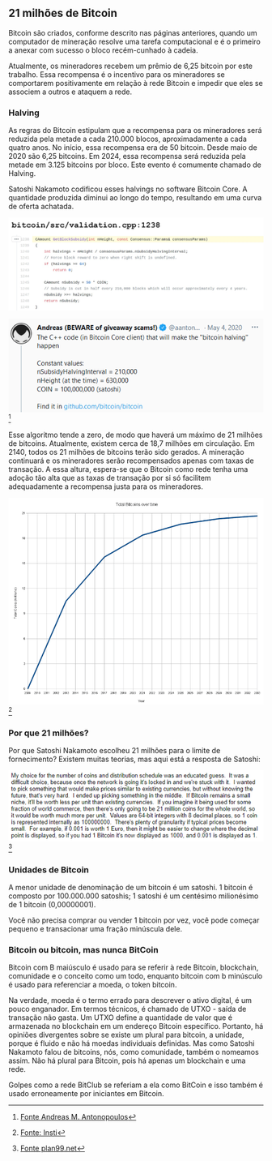 ## 21 milhões de Bitcoin
Bitcoin são criados, conforme descrito nas páginas anteriores, quando um computador de mineração resolve uma tarefa computacional e é o primeiro a anexar com sucesso o bloco recém-cunhado à cadeia.

Atualmente, os mineradores recebem um prêmio de 6,25 bitcoin por este trabalho. Essa recompensa é o incentivo para os mineradores se comportarem positivamente em relação à rede Bitcoin e impedir que eles se associem a outros e ataquem a rede.

### Halving
As regras do Bitcoin estipulam que a recompensa para os mineradores será reduzida pela metade a cada 210.000 blocos, aproximadamente a cada quatro anos. No início, essa recompensa era de 50 bitcoin. Desde maio de 2020 são 6,25 bitcoins. Em 2024, essa recompensa será reduzida pela metade em 3.125 bitcoins por bloco. Este evento é comumente chamado de Halving.

Satoshi Nakamoto codificou esses halvings no software Bitcoin Core. A quantidade produzida diminui ao longo do tempo, resultando em uma curva de oferta achatada.

![Código do intervalo Halving no software Bitcoin Core em C++](resources/_halving-interval.jpg)

![Explicação de Andreas M. Antonopoulos](resources/_aantonop-21-million.png) [^24]

Esse algoritmo tende a zero, de modo que haverá um máximo de 21 milhões de bitcoins. Atualmente, existem cerca de 18,7 milhões em circulação. Em 2140, todos os 21 milhões de bitcoins terão sido gerados. A mineração continuará e os mineradores serão recompensados apenas com taxas de transação. A essa altura, espera-se que o Bitcoin como rede tenha uma adoção tão alta que as taxas de transação por si só facilitem adequadamente a recompensa justa para os mineradores.

![Fornecimento total de bitcoin ao longo do tempo](resources/_Total_bitcoins_over_time.png) [^25]

### Por que 21 milhões?
Por que Satoshi Nakamoto escolheu 21 milhões para o limite de fornecimento? Existem muitas teorias, mas aqui está a resposta de Satoshi:

![Explicação de Satoshi Nakamoto para o limite de fornecimento de 21 milhões](resources/_Why-21-million.png) [^26]


### Unidades de Bitcoin
A menor unidade de denominação de um bitcoin é um satoshi. 1 bitcoin é composto por 100.000.000 satoshis; 1 satoshi é um centésimo milionésimo de 1 bitcoin (0,00000001).

Você não precisa comprar ou vender 1 bitcoin por vez, você pode começar pequeno e transacionar uma fração minúscula dele.

### Bitcoin ou bitcoin, mas nunca BitCoin
Bitcoin com B maiúsculo é usado para se referir à rede Bitcoin, blockchain, comunidade e o conceito como um todo, enquanto bitcoin com b minúsculo é usado para referenciar a moeda, o token bitcoin.

Na verdade, moeda é o termo errado para descrever o ativo digital, é um pouco enganador. Em termos técnicos, é chamado de UTXO - saída de transação não gasta. Um UTXO define a quantidade de valor que é armazenada no blockchain em um endereço Bitcoin específico. Portanto, há opiniões divergentes sobre se existe um plural para bitcoin, a unidade, porque é fluido e não há moedas individuais definidas. Mas como Satoshi Nakamoto falou de bitcoins, nós, como comunidade, também o nomeamos assim. Não há plural para Bitcoin, pois há apenas um blockchain e uma rede.

Golpes como a rede BitClub se referiam a ela como BitCoin e isso também é usado erroneamente por iniciantes em Bitcoin.

[^24]: [Fonte Andreas M. Antonopoulos](https://twitter.com/aantonop/status/1257366095515848716?s=20)
[^25]: [Fonte: Insti](https://commons.wikimedia.org/wiki/File:Total_bitcoins_over_time.png)
[^26]: [Fonte plan99.net](https://plan99.net/~mike/satoshi-emails/thread1.html)
